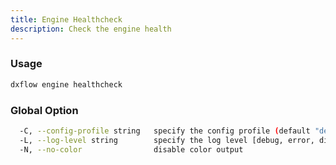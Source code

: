 ```yaml
---
title: Engine Healthcheck 
description: Check the engine health
---
```


### Usage

```bash
dxflow engine healthcheck
```

### Global Option

```bash
  -C, --config-profile string   specify the config profile (default "default")
  -L, --log-level string        specify the log level [debug, error, disabled] (default "disabled")
  -N, --no-color                disable color output
```

